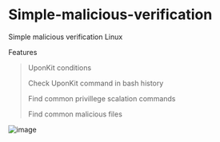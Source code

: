 # Simple-malicious-verification
Simple malicious verification Linux

Features

>UponKit conditions
>
>Check UponKit command in bash history
>
>Find common privillege scalation commands
>
>Find common malicious files

![image](https://github.com/esmeraldino-lk/Simple-malicious-verification/assets/133903212/2494b2dd-abc4-4902-a460-3507eba68e27)
